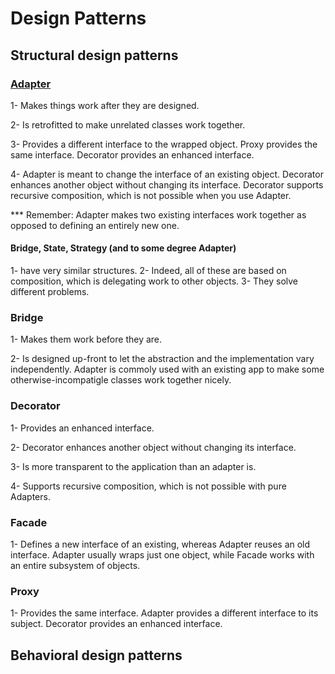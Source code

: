 # Design Patterns

## Structural design patterns

### [Adapter](https://github.com/AlexandreYembo/study-training/blob/master/Design_Patterns/Structural/01-Adapter/readme.md)
  1- Makes things work after they are designed.
  
  2- Is retrofitted to make unrelated classes work together.
  
  3- Provides a different interface to the wrapped object. Proxy provides the same interface. Decorator provides an enhanced interface.
  
  4- Adapter is meant to change the interface of an existing object. Decorator enhances another object without changing its interface. Decorator supports recursive composition, which is not possible when you use Adapter.
  
*** Remember: Adapter makes two existing interfaces work together as opposed to defining an entirely new one.
#### Bridge, State, Strategy (and to some degree Adapter) 
  1- have very similar structures. 
  2- Indeed, all of these are based on composition, which is delegating work to other objects.
  3- They solve different problems.

### Bridge
  1- Makes them work before they are.
  
  2- Is designed up-front to let the abstraction and the implementation vary independently. Adapter is commoly used with an existing app to make some otherwise-incompatigle classes work together nicely.

### Decorator
  1- Provides an enhanced interface.
  
  2- Decorator enhances another object without changing its interface.
  
  3- Is more transparent to the application than an adapter is.
  
  4- Supports recursive composition, which is not possible with pure Adapters.
  

### Facade
  1- Defines a new interface of an existing, whereas Adapter reuses an old interface. Adapter usually wraps just one object, while Facade works with an entire subsystem of objects.

### Proxy
  1- Provides the same interface. Adapter provides a different interface to its subject. Decorator provides an enhanced interface.




## Behavioral design patterns
